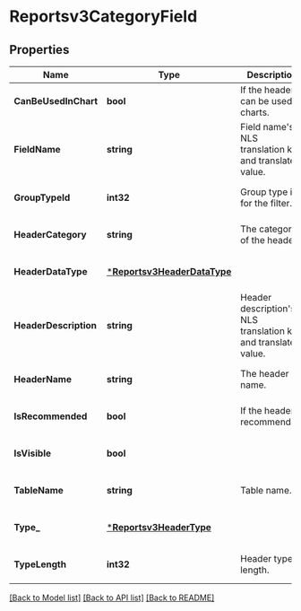 # Reportsv3CategoryField

## Properties
Name | Type | Description | Notes
------------ | ------------- | ------------- | -------------
**CanBeUsedInChart** | **bool** | If the header can be used in charts. | [optional] [default to null]
**FieldName** | **string** | Field name&#x27;s NLS translation key and translated value. | [optional] [default to null]
**GroupTypeId** | **int32** | Group type id for the filter. | [optional] [default to null]
**HeaderCategory** | **string** | The category of the header. | [optional] [default to null]
**HeaderDataType** | [***Reportsv3HeaderDataType**](reportsv3HeaderDataType.md) |  | [optional] [default to null]
**HeaderDescription** | **string** | Header description&#x27;s NLS translation key and translated value. | [optional] [default to null]
**HeaderName** | **string** | The header name. | [optional] [default to null]
**IsRecommended** | **bool** | If the header is recommended. | [optional] [default to null]
**IsVisible** | **bool** |  | [optional] [default to null]
**TableName** | **string** | Table name. | [optional] [default to null]
**Type_** | [***Reportsv3HeaderType**](reportsv3HeaderType.md) |  | [optional] [default to null]
**TypeLength** | **int32** | Header type length. | [optional] [default to null]

[[Back to Model list]](../README.md#documentation-for-models) [[Back to API list]](../README.md#documentation-for-api-endpoints) [[Back to README]](../README.md)

